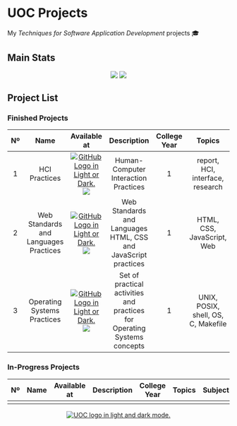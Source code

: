 # UOC Projects
My *Techniques for Software Application Development* projects 🎓

## Main Stats

<div align="center">
  <img src="https://badgen.net/badge/UOC/aperez-b/cyan?cache=86400&icon=https://user-images.githubusercontent.com/40824677/194345849-41f057db-1d77-4081-ae63-46ca4efe6e8b.svg">
  <img src=https://img.shields.io/github/last-commit/madebypixel02/UOC-Projects/main />
</div>

## Project List

### Finished Projects

| Nº  | Name | Available at |  Description | College Year | Topics | Subject | Finished | Activity |
| :-: | :--: | :----------: |  :---------: | :----------: | :----: | :-----: | :------: | :------: |
| 1 | HCI Practices | <a href="https://github.com/madebypixel02/HCI-Practices"><picture><source media="(prefers-color-scheme: dark)" srcset="https://user-images.githubusercontent.com/40824677/205689829-11cbb3fd-d452-4846-a799-0be90146192e.png"><source media="(prefers-color-scheme: light)" srcset="https://user-images.githubusercontent.com/40824677/205689834-f6b698a0-844d-46c2-8cca-2051cd3a9ef0.png"><img alt="GitHub Logo in Light or Dark." src="https://user-images.githubusercontent.com/40824677/205689829-11cbb3fd-d452-4846-a799-0be90146192e.png"></picture></a><br/><a href="https://gitlab.com/madebypixel02/HCI-Practices"><img src="https://user-images.githubusercontent.com/40824677/205691219-5698063c-44bf-453a-b4df-365654641979.png"/></a> | Human-Computer Interaction Practices | 1 | report, HCI, interface, research | Human-Computer Interaction | January 2023 | ![GitHub Last Commit](https://img.shields.io/github/last-commit/madebypixel02/hci-practices/main) |
| 2 | Web Standards and Languages Practices | <a href="https://github.com/madebypixel02/Web-Standards-and-Languages-Practices"><picture><source media="(prefers-color-scheme: dark)" srcset="https://user-images.githubusercontent.com/40824677/205689829-11cbb3fd-d452-4846-a799-0be90146192e.png"><source media="(prefers-color-scheme: light)" srcset="https://user-images.githubusercontent.com/40824677/205689834-f6b698a0-844d-46c2-8cca-2051cd3a9ef0.png"><img alt="GitHub Logo in Light or Dark." src="https://user-images.githubusercontent.com/40824677/205689829-11cbb3fd-d452-4846-a799-0be90146192e.png"></picture></a><br/><a href="https://gitlab.com/madebypixel02/Web-Standards-and-Languages-Practices"><img src="https://user-images.githubusercontent.com/40824677/205691219-5698063c-44bf-453a-b4df-365654641979.png"/></a> | Web Standards and Languages HTML, CSS and JavaScript practices | 1 | HTML, CSS, JavaScript, Web | Web Standards & Languages | December 2022 | ![GitHub Last Commit](https://img.shields.io/github/last-commit/madebypixel02/Web-Standards-and-Languages-Practices/main) |
| 3 | Operating Systems Practices | <a href="https://github.com/madebypixel02/Operating-Systems-Practices"><picture><source media="(prefers-color-scheme: dark)" srcset="https://user-images.githubusercontent.com/40824677/205689829-11cbb3fd-d452-4846-a799-0be90146192e.png"><source media="(prefers-color-scheme: light)" srcset="https://user-images.githubusercontent.com/40824677/205689834-f6b698a0-844d-46c2-8cca-2051cd3a9ef0.png"><img alt="GitHub Logo in Light or Dark." src="https://user-images.githubusercontent.com/40824677/205689829-11cbb3fd-d452-4846-a799-0be90146192e.png"></picture></a><br/><a href="https://gitlab.com/madebypixel02/Operating-Systems-Practices"><img src="https://user-images.githubusercontent.com/40824677/205691219-5698063c-44bf-453a-b4df-365654641979.png"/></a> | Set of practical activities and practices for Operating Systems concepts | 1 | UNIX, POSIX, shell, OS, C, Makefile | Operating Systems | December 2022 | ![GitHub Last Commit](https://img.shields.io/github/last-commit/madebypixel02/Operating-Systems-Practices/main) |


### In-Progress Projects

| Nº  | Name | Available at |  Description | College Year | Topics | Subject | Finished | Activity |
| :-: | :--: | :----------: |  :---------: | :----------: | :----: | :-----: | :------: | :------: |
|||||||||

<div align="center">
  <a href="https://uoc.edu">
    <picture>
    <source media="(prefers-color-scheme: dark)" srcset="https://user-images.githubusercontent.com/40824677/194343635-6c73ed05-47a1-4921-8772-b73392515131.png">
    <source media="(prefers-color-scheme: light)" srcset="https://user-images.githubusercontent.com/40824677/194343626-bf3a5eb3-b02f-4300-8078-48f7e4a02672.png">
    <img alt="UOC logo in light and dark mode." src="https://user-images.githubusercontent.com/40824677/194343635-6c73ed05-47a1-4921-8772-b73392515131.png">
    </picture>
  </a>
</div>
